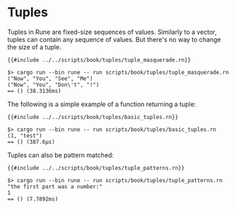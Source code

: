 # Tuples

Tuples in Rune are fixed-size sequences of values. Similarly to a vector, tuples
can contain any sequence of values. But there's no way to change the size of a
tuple.

```rune
{{#include ../../scripts/book/tuples/tuple_masquerade.rn}}
```

```text
$> cargo run --bin rune -- run scripts/book/tuples/tuple_masquerade.rn
("Now", "You", "See", "Me")
("Now", "You", "Don\'t", "!")
== () (38.3136ms)
```

The following is a simple example of a function returning a tuple:

```rune
{{#include ../../scripts/book/tuples/basic_tuples.rn}}
```

```text
$> cargo run --bin rune -- run scripts/book/tuples/basic_tuples.rn
(1, "test")
== () (387.6µs)
```

Tuples can also be pattern matched:

```rune
{{#include ../../scripts/book/tuples/tuple_patterns.rn}}
```

```text
$> cargo run --bin rune -- run scripts/book/tuples/tuple_patterns.rn
"the first part was a number:"
1
== () (7.7892ms)
```
